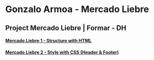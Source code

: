 # Gonzalo Armoa - Mercado Liebre
## Project Mercado Liebre | Formar - DH
#### [Mercado Liebre 1 - Structure with HTML](https://github.com/GonzaloArmoa/mercadoLiebre/tree/ml-estructura-html)
#### [Mercado Liebre 2 - Style with CSS (Header & Footer)](https://github.com/GonzaloArmoa/mercadoLiebre/tree/ml-estilo-css)
